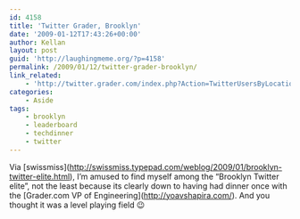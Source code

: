 ```yaml
---
id: 4158
title: 'Twitter Grader, Brooklyn'
date: '2009-01-12T17:43:26+00:00'
author: Kellan
layout: post
guid: 'http://laughingmeme.org/?p=4158'
permalink: /2009/01/12/twitter-grader-brooklyn/
link_related:
    - 'http://twitter.grader.com/index.php?Action=TwitterUsersByLocation&Location=Brooklyn%2C+NY'
categories:
    - Aside
tags:
    - brooklyn
    - leaderboard
    - techdinner
    - twitter
---
```


Via \[swissmiss\](http://swissmiss.typepad.com/weblog/2009/01/brooklyn-twitter-elite.html), I’m amused to find myself among the “Brooklyn Twitter elite”, not the least because its clearly down to having had dinner once with the \[Grader.com VP of Engineering\](http://yoavshapira.com/). And you thought it was a level playing field 😉
